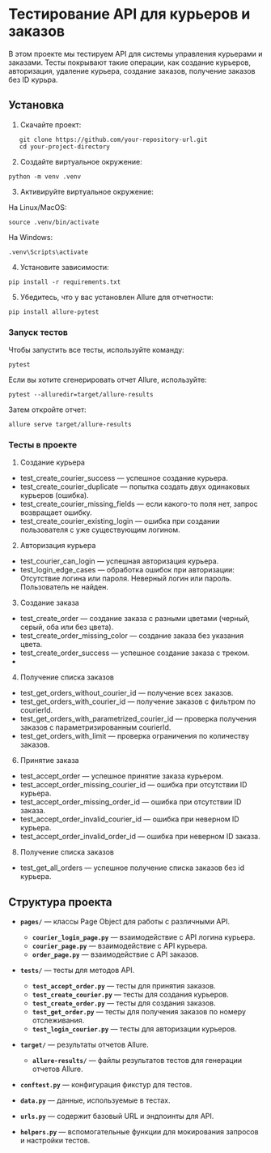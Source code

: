 # Тестирование API для курьеров и заказов

В этом проекте мы тестируем API для системы управления курьерами и заказами. Тесты покрывают такие операции, как создание курьеров, авторизация, удаление курьера, создание заказов, получение заказов без ID курьра.

## Установка

1. Скачайте проект:

```
   git clone https://github.com/your-repository-url.git
   cd your-project-directory
```

2. Создайте виртуальное окружение:

```
python -m venv .venv
```
3. Активируйте виртуальное окружение:

На Linux/MacOS:

```
source .venv/bin/activate
```
На Windows:

```
.venv\Scripts\activate
```
4. Установите зависимости:

```
pip install -r requirements.txt
```
5. Убедитесь, что у вас установлен Allure для отчетности:

```
pip install allure-pytest
```
### Запуск тестов
Чтобы запустить все тесты, используйте команду:

```
pytest
```
Если вы хотите сгенерировать отчет Allure, используйте:

```
pytest --alluredir=target/allure-results
```
Затем откройте отчет:

```
allure serve target/allure-results
```
### Тесты в проекте

1. Создание курьера

- test_create_courier_success — успешное создание курьера.
- test_create_courier_duplicate — попытка создать двух одинаковых курьеров (ошибка).
- test_create_courier_missing_fields — если какого-то поля нет, запрос возвращает ошибку.
- test_create_courier_existing_login — ошибка при создании пользователя с уже существующим логином.

2. Авторизация курьера


- test_courier_can_login — успешная авторизация курьера.
- test_login_edge_cases — обработка ошибок при авторизации:
Отсутствие логина или пароля.
Неверный логин или пароль.
Пользователь не найден.

3. Создание заказа

- test_create_order — создание заказа с разными цветами (черный, серый, оба или без цвета).
- test_create_order_missing_color — создание заказа без указания цвета.
- test_create_order_success — успешное создание заказа с треком.
- 
4. Получение списка заказов


- test_get_orders_without_courier_id — получение всех заказов.
- test_get_orders_with_courier_id — получение заказов с фильтром по courierId.
- test_get_orders_with_parametrized_courier_id — проверка получения заказов с параметризированным courierId.
- test_get_orders_with_limit — проверка ограничения по количеству заказов.


6. Принятие заказа


- test_accept_order — успешное принятие заказа курьером.
- test_accept_order_missing_courier_id — ошибка при отсутствии ID курьера.
- test_accept_order_missing_order_id — ошибка при отсутствии ID заказа.
- test_accept_order_invalid_courier_id — ошибка при неверном ID курьера.
- test_accept_order_invalid_order_id — ошибка при неверном ID заказа.

8. Получение списка заказов


- test_get_all_orders — успешное получение списка заказов без id курьера.

## Структура проекта

- **`pages/`** — классы Page Object для работы с различными API.
  - **`courier_login_page.py`** — взаимодействие с API логина курьера.
  - **`courier_page.py`** — взаимодействие с API курьера.
  - **`order_page.py`** — взаимодействие с API заказов.

- **`tests/`** — тесты для методов API.
  - **`test_accept_order.py`** — тесты для принятия заказов.
  - **`test_create_courier.py`** — тесты для создания курьеров.
  - **`test_create_order.py`** — тесты для создания заказов.
  - **`test_get_order.py`** — тесты для получения заказов по номеру отслеживания.
  - **`test_login_courier.py`** — тесты для авторизации курьеров.
  
- **`target/`** — результаты отчетов Allure.
  - **`allure-results/`** — файлы результатов тестов для генерации отчетов Allure.

- **`conftest.py`** — конфигурация фикстур для тестов.
- **`data.py`** — данные, используемые в тестах.
- **`urls.py`** — содержит базовый URL и эндпоинты для API.
- **`helpers.py`** — вспомогательные функции для мокирования запросов и настройки тестов.
